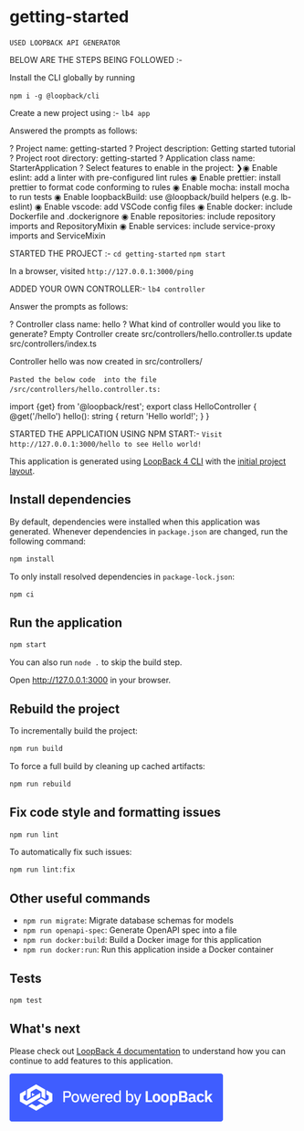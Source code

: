 # getting-started

`USED LOOPBACK API GENERATOR`

BELOW ARE THE STEPS BEING FOLLOWED :-

Install the CLI globally by running

`npm i -g @loopback/cli`

Create a new project using :- `lb4 app`

Answered the prompts as follows:

? Project name: getting-started
? Project description: Getting started tutorial
? Project root directory: getting-started
? Application class name: StarterApplication
? Select features to enable in the project:
❯◉ Enable eslint: add a linter with pre-configured lint rules
◉ Enable prettier: install prettier to format code conforming to rules
◉ Enable mocha: install mocha to run tests
◉ Enable loopbackBuild: use @loopback/build helpers (e.g. lb-eslint)
◉ Enable vscode: add VSCode config files
◉ Enable docker: include Dockerfile and .dockerignore
◉ Enable repositories: include repository imports and RepositoryMixin
◉ Enable services: include service-proxy imports and ServiceMixin

STARTED THE PROJECT :-
`cd getting-started`
`npm start`

In a browser, visited `http://127.0.0.1:3000/ping`

ADDED YOUR OWN CONTROLLER:-
`lb4 controller`

Answer the prompts as follows:

? Controller class name: hello
? What kind of controller would you like to generate? Empty Controller
create src/controllers/hello.controller.ts
update src/controllers/index.ts

Controller hello was now created in src/controllers/

`Pasted the below code  into the file /src/controllers/hello.controller.ts:`

import {get} from '@loopback/rest';
export class HelloController {
@get('/hello')
hello(): string {
return 'Hello world!';
}
}

STARTED THE APPLICATION USING NPM START:-
`Visit http://127.0.0.1:3000/hello to see Hello world!`

This application is generated using [LoopBack 4 CLI](https://loopback.io/doc/en/lb4/Command-line-interface.html) with the
[initial project layout](https://loopback.io/doc/en/lb4/Loopback-application-layout.html).

## Install dependencies

By default, dependencies were installed when this application was generated.
Whenever dependencies in `package.json` are changed, run the following command:

```sh
npm install
```

To only install resolved dependencies in `package-lock.json`:

```sh
npm ci
```

## Run the application

```sh
npm start
```

You can also run `node .` to skip the build step.

Open http://127.0.0.1:3000 in your browser.

## Rebuild the project

To incrementally build the project:

```sh
npm run build
```

To force a full build by cleaning up cached artifacts:

```sh
npm run rebuild
```

## Fix code style and formatting issues

```sh
npm run lint
```

To automatically fix such issues:

```sh
npm run lint:fix
```

## Other useful commands

- `npm run migrate`: Migrate database schemas for models
- `npm run openapi-spec`: Generate OpenAPI spec into a file
- `npm run docker:build`: Build a Docker image for this application
- `npm run docker:run`: Run this application inside a Docker container

## Tests

```sh
npm test
```

## What's next

Please check out [LoopBack 4 documentation](https://loopback.io/doc/en/lb4/) to
understand how you can continue to add features to this application.

[![LoopBack](<https://github.com/loopbackio/loopback-next/raw/master/docs/site/imgs/branding/Powered-by-LoopBack-Badge-(blue)-@2x.png>)](http://loopback.io/)
